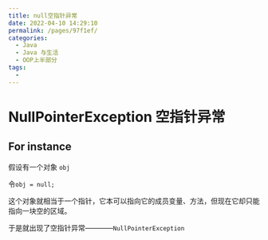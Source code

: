 ```yaml
---
title: null空指针异常
date: 2022-04-10 14:29:10
permalink: /pages/97f1ef/
categories:
  - Java
  - Java 与生活
  - OOP上半部分
tags:
  - 
---
```

# NullPointerException 空指针异常

## For instance

假设有一个对象 `obj`

令`obj = null;`

这个对象就相当于一个指针，它本可以指向它的成员变量、方法，但现在它却只能指向一块空的区域。

于是就出现了空指针异常————`NullPointerException`

